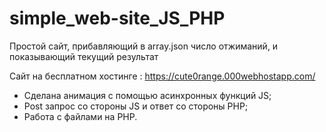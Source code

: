 # simple_web-site_JS_PHP
Простой сайт, прибавляющий в array.json число отжиманий, и показывающий текущий результат

Сайт на бесплатном хостинге : https://cute0range.000webhostapp.com/

- Сделана анимация с помощью асинхронных функций JS;
- Post запрос со стороны JS и ответ со стороны PHP;
- Работа с файлами на PHP.
